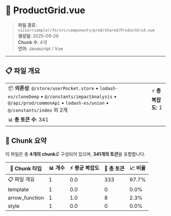 # 📄 ProductGrid.vue

> **파일 경로**: `vizier(sample)/fe/src/components/prod/shared/ProductGrid.vue`  
> **생성일**: 2025-09-26  
> **Chunk 수**: 4개  
> **언어**: Javascript / Vue
---





## 📋 파일 개요

| | |
|--|--|
| 📦 **의존성**: `@/store/userPocket.store` • `lodash-es/cloneDeep` • `@/constants/impactAnalysis` • `@/api/prod/commonApi` • `lodash-es/union` • `@/constants/index` 외 2개 | ⚡ **총 복잡도**: 1 |
| 📊 **총 토큰 수**: 341 |  |






## 🧩 Chunk 요약

이 파일은 총 **4개의 chunk**로 구성되어 있으며, **341개의 토큰**을 포함합니다.

| 🧩 Chunk 타입 | 📊 개수 | ⚡ 평균 복잡도 | 📝 총 토큰 | 📈 비율 |
|---------------|--------|-------------|----------|--------|
| 📋 파일 개요 | 1 | 0.0 | 333 | 97.7% |
| template | 1 | 0.0 | 0 | 0.0% |
| arrow_function | 1 | 1.0 | 8 | 2.3% |
| style | 1 | 0.0 | 0 | 0.0% |

